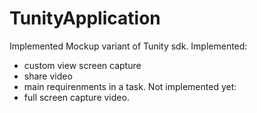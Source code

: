 # TunityApplication
Implemented Mockup variant of Tunity sdk.
Implemented:
- custom view screen capture
- share video
- main requirenments in a task.
Not implemented yet:
- full screen capture video.
